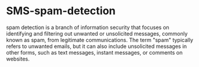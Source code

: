 # SMS-spam-detection
spam detection is a branch of information security that focuses on identifying and filtering out unwanted or unsolicited messages, commonly known as spam, from legitimate communications. The term "spam" typically refers to unwanted emails, but it can also include unsolicited messages in other forms, such as text messages, instant messages, or comments on websites.
